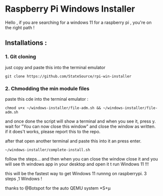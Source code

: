 # Raspberry Pi Windows Installer
Hello , if you are searching for a windows 11 for a raspberry pi , you're on the right path !

## Installations :
### 1. Git cloning
just copy and paste this into the terminal emulator
```
git clone https://github.com/StateSource/rpi-win-installer
```
### 2. Chmodding the min module files
paste this cde into the terminal emulator :
```
chmod u+x ~/windows-installer/file-adm.sh && ~/windows-installer/file-adm.sh
```
and once done the script will show a terminal and when you see it, press y.
wait for "You can now close this window" and close the window as written.
if it does't works, please report this to the repo.

after that open another terminal and paste this into it an press enter.
```
~/windows-installer/complete-install.sh
```
follow the steps...
and then when you can close the window
close it and you will see th windows app in your desktop and open it t run Windows 11 !!!

this will be the fastest way to get Windows 11 runnng on raspberrypi. 3 steps ,1 Windows !

thanks to @Botspot for the auto QEMU system *S+µ
